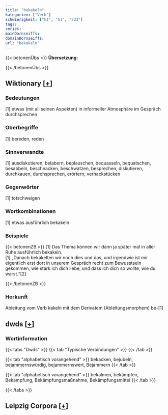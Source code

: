 ```yaml
---
title: "bekakeln"
kategorien: ["Verb"]
schwierigkeit: ["k1", "h1", "r23"]
tags:
series:
mainDornseiffs:
domainDornseiffs:
url: "bekakeln"
---
```


{{< betonenÜbs >}}
**Übersetzung:**  
  
{{< /betonenÜbs >}}

## Wiktionary [[+](https://de.wiktionary.org/wiki/bekakeln)]

### Bedeutungen
[1] etwas (mit all seinen Aspekten) in informeller Atmosphäre im Gespräch durchsprechen  

### Oberbegriffe
[1] bereden, reden  

### Sinnverwandte
[1] ausdiskutieren, belabern, beplauschen, bequasseln, bequatschen, besabbeln, beschnacken, beschwatzen, besprechen, diskutieren, durchkauen, durchsprechen, erörtern, verhackstücken  

### Gegenwörter
[1] totschweigen  

### Wortkombinationen
[1] etwas ausführlich bekakeln  

### Beispiele
{{< betonenZB >}}
[1] Das Thema können wir dann ja später mal in aller Ruhe ausführlich bekakeln.  
[1] „Danach bekakelten wir noch dies und das, und irgendwie ist mir eigentlich erst dort in unserem Gespräch recht zum Bewusstsein gekommen, wie stark ich dich liebe, und dass ich dich so wollte, wie du warst.“[2]  

{{< /betonenZB >}}
### Herkunft
Ableitung vom Verb kakeln mit dem Derivatem (Ableitungsmorphem) be-[1]  



## dwds [[+](https://www.dwds.de/wb/bekakeln)]

### Wortinformation
{{< tabs "Dwds" >}}
{{< tab "Typische Verbindungen" >}}
{{< /tab >}}

{{< tab "alphabetisch vorangehend" >}}
bekacken, bejubeln, bejammernswürdig, bejammernswert, Bejammern
{{< /tab >}}

{{< tab "alphabetisch vorangehend" >}}
bekalmen, bekämpfen, Bekämpfung, Bekämpfungsmaßnahme, Bekämpfungsmittel
{{< /tab >}}

{{< /tabs >}}

## Leipzig Corpora [[+](https://corpora.uni-leipzig.de/en/res?word=bekakeln&corpusId=deu_newscrawl-public_2018)]

